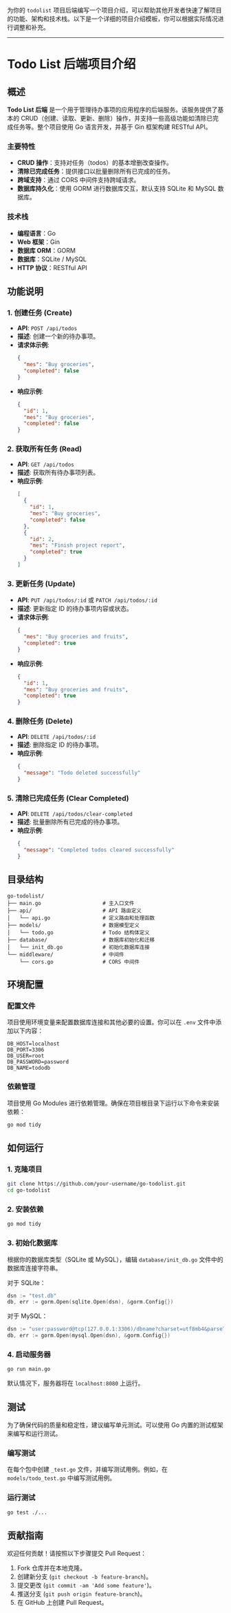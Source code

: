 为你的 `todolist` 项目后端编写一个项目介绍，可以帮助其他开发者快速了解项目的功能、架构和技术栈。以下是一个详细的项目介绍模板，你可以根据实际情况进行调整和补充。

---

# Todo List 后端项目介绍

## 概述

**Todo List 后端** 是一个用于管理待办事项的应用程序的后端服务。该服务提供了基本的 CRUD（创建、读取、更新、删除）操作，并支持一些高级功能如清除已完成任务等。整个项目使用 Go 语言开发，并基于 Gin 框架构建 RESTful API。

### 主要特性

- **CRUD 操作**：支持对任务（todos）的基本增删改查操作。
- **清除已完成任务**：提供接口以批量删除所有已完成的任务。
- **跨域支持**：通过 CORS 中间件支持跨域请求。
- **数据库持久化**：使用 GORM 进行数据库交互，默认支持 SQLite 和 MySQL 数据库。

### 技术栈

- **编程语言**：Go
- **Web 框架**：Gin
- **数据库 ORM**：GORM
- **数据库**：SQLite / MySQL
- **HTTP 协议**：RESTful API

## 功能说明

### 1. 创建任务 (Create)

- **API**: `POST /api/todos`
- **描述**: 创建一个新的待办事项。
- **请求体示例**:
  ```json
  {
    "mes": "Buy groceries",
    "completed": false
  }
  ```
- **响应示例**:
  ```json
  {
    "id": 1,
    "mes": "Buy groceries",
    "completed": false
  }
  ```

### 2. 获取所有任务 (Read)

- **API**: `GET /api/todos`
- **描述**: 获取所有待办事项列表。
- **响应示例**:
  ```json
  [
    {
      "id": 1,
      "mes": "Buy groceries",
      "completed": false
    },
    {
      "id": 2,
      "mes": "Finish project report",
      "completed": true
    }
  ]
  ```

### 3. 更新任务 (Update)

- **API**: `PUT /api/todos/:id` 或 `PATCH /api/todos/:id`
- **描述**: 更新指定 ID 的待办事项内容或状态。
- **请求体示例**:
  ```json
  {
    "mes": "Buy groceries and fruits",
    "completed": true
  }
  ```
- **响应示例**:
  ```json
  {
    "id": 1,
    "mes": "Buy groceries and fruits",
    "completed": true
  }
  ```

### 4. 删除任务 (Delete)

- **API**: `DELETE /api/todos/:id`
- **描述**: 删除指定 ID 的待办事项。
- **响应示例**:
  ```json
  {
    "message": "Todo deleted successfully"
  }
  ```

### 5. 清除已完成任务 (Clear Completed)

- **API**: `DELETE /api/todos/clear-completed`
- **描述**: 批量删除所有已完成的待办事项。
- **响应示例**:
  ```json
  {
    "message": "Completed todos cleared successfully"
  }
  ```

## 目录结构

```
go-todolist/
├── main.go                    # 主入口文件
├── api/                       # API 路由定义
│   └── api.go                 # 定义路由和处理函数
├── models/                    # 数据模型定义
│   └── todo.go                # Todo 结构体定义
├── database/                  # 数据库初始化和迁移
│   └── init_db.go             # 初始化数据库连接
└── middleware/                # 中间件
    └── cors.go                # CORS 中间件
```

## 环境配置

### 配置文件

项目使用环境变量来配置数据库连接和其他必要的设置。你可以在 `.env` 文件中添加以下内容：

```plaintext
DB_HOST=localhost
DB_PORT=3306
DB_USER=root
DB_PASSWORD=password
DB_NAME=tododb
```

### 依赖管理

项目使用 Go Modules 进行依赖管理。确保在项目根目录下运行以下命令来安装依赖：

```sh
go mod tidy
```

## 如何运行

### 1. 克隆项目

```sh
git clone https://github.com/your-username/go-todolist.git
cd go-todolist
```

### 2. 安装依赖

```sh
go mod tidy
```

### 3. 初始化数据库

根据你的数据库类型（SQLite 或 MySQL），编辑 `database/init_db.go` 文件中的数据库连接字符串。

对于 SQLite：

```go
dsn := "test.db"
db, err := gorm.Open(sqlite.Open(dsn), &gorm.Config{})
```

对于 MySQL：

```go
dsn := "user:password@tcp(127.0.0.1:3306)/dbname?charset=utf8mb4&parseTime=True&loc=Local"
db, err := gorm.Open(mysql.Open(dsn), &gorm.Config{})
```

### 4. 启动服务器

```sh
go run main.go
```

默认情况下，服务器将在 `localhost:8080` 上运行。

## 测试

为了确保代码的质量和稳定性，建议编写单元测试。可以使用 Go 内置的测试框架来编写和运行测试。

### 编写测试

在每个包中创建 `_test.go` 文件，并编写测试用例。例如，在 `models/todo_test.go` 中编写测试用例。

### 运行测试

```sh
go test ./...
```

## 贡献指南

欢迎任何贡献！请按照以下步骤提交 Pull Request：

1. Fork 仓库并在本地克隆。
2. 创建新分支 (`git checkout -b feature-branch`)。
3. 提交更改 (`git commit -am 'Add some feature'`)。
4. 推送分支 (`git push origin feature-branch`)。
5. 在 GitHub 上创建 Pull Request。
